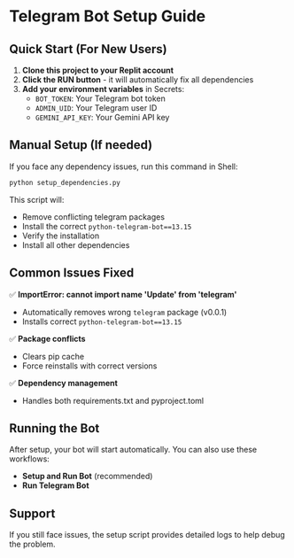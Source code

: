 
# Telegram Bot Setup Guide

## Quick Start (For New Users)

1. **Clone this project to your Replit account**
2. **Click the RUN button** - it will automatically fix all dependencies
3. **Add your environment variables** in Secrets:
   - `BOT_TOKEN`: Your Telegram bot token
   - `ADMIN_UID`: Your Telegram user ID
   - `GEMINI_API_KEY`: Your Gemini API key

## Manual Setup (If needed)

If you face any dependency issues, run this command in Shell:

```bash
python setup_dependencies.py
```

This script will:
- Remove conflicting telegram packages
- Install the correct `python-telegram-bot==13.15`
- Verify the installation
- Install all other dependencies

## Common Issues Fixed

✅ **ImportError: cannot import name 'Update' from 'telegram'**
- Automatically removes wrong `telegram` package (v0.0.1)
- Installs correct `python-telegram-bot==13.15`

✅ **Package conflicts**
- Clears pip cache
- Force reinstalls with correct versions

✅ **Dependency management**
- Handles both requirements.txt and pyproject.toml

## Running the Bot

After setup, your bot will start automatically. You can also use these workflows:
- **Setup and Run Bot** (recommended)
- **Run Telegram Bot**

## Support

If you still face issues, the setup script provides detailed logs to help debug the problem.
